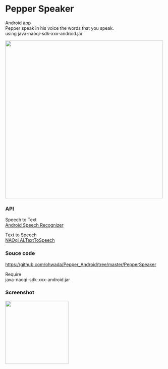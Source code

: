 Pepper Speaker
===============

Android app <br>
Pepper speak in his voice the words that you speak. <br>
using java-naoqi-sdk-xxx-android.jar <br>

<img src="https://raw.githubusercontent.com/ohwada/Pepper_Android/master/docs/PepperSpeaker/concept.png" width="500" /> <br>

### API
Speech to Text <br>
[Android Speech Recognizer](http://developer.android.com/reference/android/speech/SpeechRecognizer.html) <br>

Text to Speech <br>
[NAOqi ALTextToSpeech](http://doc.aldebaran.com/2-1/naoqi/audio/altexttospeech.html#altexttospeech) <br>

### Souce code
https://github.com/ohwada/Pepper_Android/tree/master/PepperSpeaker <br>

Require <br>
java-naoqi-sdk-xxx-android.jar <br>

### Screenshot
<img src="https://raw.githubusercontent.com/ohwada/Pepper_Android/master/docs/PepperSpeaker/screen.png" width="200" /> <br>
